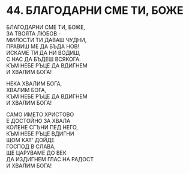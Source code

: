 # 44. БЛАГОДАРНИ СМЕ ТИ, БОЖЕ  
  
БЛАГОДАРНИ СМЕ ТИ, БОЖЕ,  
ЗА ТВОЯТА ЛЮБОВ -  
МИЛОСТИ ТИ ДАВАШ ЧУДНИ,  
ПРАВИШ МЕ ДА БЪДА НОВ!  
ИСКАМЕ ТИ ДА НИ ВОДИШ,  
С НАС ДА БЪДЕШ ВСЯКОГА.  
КЪМ НЕБЕ РЪЦЕ ДА ВДИГНЕМ  
И ХВАЛИМ БОГА!  
  
НЕКА ХВАЛИМ БОГА,  
ХВАЛИМ БОГА,  
КЪМ НЕБЕ РЪЦЕ ДА ВДИГНЕМ  
И ХВАЛИМ БОГА!  
  
САМО ИМЕТО ХРИСТОВО  
Е ДОСТОЙНО ЗА ХВАЛА  
КОЛЕНЕ СГЪНИ ПЕД НЕГО,  
КЪМ НЕБЕ РЪЦЕ ВДИГНИ  
ЩОМ КАТ' ДОЙДЕ  
ГОСПОД В СЛАВА,  
ЩЕ ЦАРУВАМЕ ДО ВЕК  
ДА ИЗДИГНЕМ ГЛАС НА РАДОСТ  
И ХВАЛИМ БОГА!  
